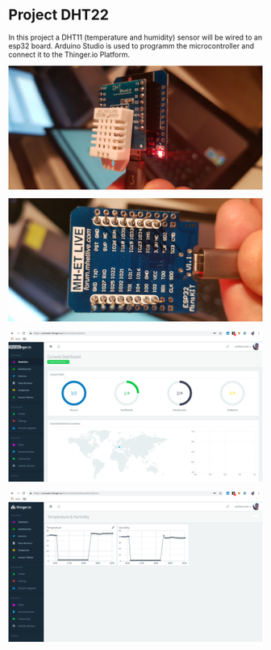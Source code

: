 # Project DHT22
In this project a DHT11 (temperature and humidity) sensor will be wired to an esp32 board. Arduino Studio is used to programm the microcontroller and connect it to the Thinger.io Platform. 

![Hardware01](https://raw.githubusercontent.com/achildrenmile/IoTStuff/master/esp32_dht22_thingerio/hw_pic_01.jpg "Picture 1")

![Hardware02](https://raw.githubusercontent.com/achildrenmile/IoTStuff/master/esp32_dht22_thingerio/hw_pic_02.jpg "Picture 2")

![Thinger01](https://raw.githubusercontent.com/achildrenmile/IoTStuff/master/esp32_dht22_thingerio/thingerio_welcome.png "Picture 3")

![Thinger02](https://raw.githubusercontent.com/achildrenmile/IoTStuff/master/esp32_dht22_thingerio/thingerio_dashboard.png "Picture 4")



